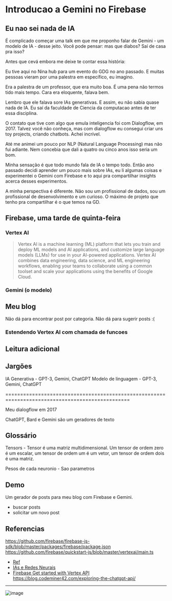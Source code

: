 # Introducao a Gemini no Firebase

## Eu nao sei nada de IA

É complicado começar uma talk em que me proponho falar de Gemini - um modelo de IA - desse jeito. Você pode pensar: mas
que diabos? Saí de casa pra isso?

Antes que cevá embora me deixe te contar essa história:

Eu tive aqui no Nina hub para um evento do GDG no ano passado. E muitas pessoas vieram por uma palestra em específico,
eu imagino.

Era a palestra de um professor, que era muito boa. É uma pena não termos tido mais tempo. Cara era eloquente, falava
bem.

Lembro que ele falava sore IAs generativas. E assim, eu não sabia quase nada de IA. Eu saí da faculdade de Ciencia da
computacao antes de ter essa disciplina.

O contato que tive com algo que emula inteligencia foi com Dialogflow, em 2017. Talvez você não conheça, mas com dialogflow eu
consegui criar uns toy projects, criando chatbots. Achei incrível.

Até me animei um pouco por NLP (Natural Language Processing) mas não fui adiante. Nem concebia que dali a quatro ou
cinco anos isso seria um bom.

Minha sensação é que todo mundo fala de IA o tempo todo. Então ano passado decidi aprender um pouco mais sobre IAs, eu li
algumas coisas e experimentei o Gemini com Firebase e to aqui pra compartilhar insights acerca desses experimentos.

A minha perspectiva é diferente. Não sou um profissional de dados, sou um profissional de desenvolvimento e um curioso.
O máximo de projeto que tenho pra compartilhar é o que temos na GD.

## Firebase, uma tarde de quinta-feira

### Vertex AI

> Vertex AI is a machine learning (ML) platform that lets you train and deploy ML models and AI applications, and customize large language models (LLMs) for use in your AI-powered applications. Vertex AI combines data engineering, data science, and ML engineering workflows, enabling your teams to collaborate using a common toolset and scale your applications using the benefits of Google Cloud.

### Gemini (o modelo)

## Meu blog

Não dá para encontrar post por categoria. Não dá para sugerir posts :(

### Estendendo Vertex AI com chamada de funcoes

## Leitura adicional

## Jargões

IA Generativa - GPT-3, Gemini, ChatGPT
Modelo de linguagem - GPT-3, Gemini, ChatGPT

================================================================================================

Meu dialogflow em 2017

ChatGPT, Bard e Gemini são um geradores de texto

## Glossário

Tensors - Tensor é uma matriz multidimensional. Um tensor de ordem zero é um escalar, um tensor de ordem um é um vetor,
um tensor de ordem dois é uma matriz.

Pesos de cada neuronio - Sao parametros

## Demo

Um gerador de posts para meu blog com Firebase e Gemini.

- buscar posts
- solicitar um novo post

## Referencias
https://github.com/firebase/firebase-js-sdk/blob/master/packages/firebase/package.json
https://github.com/firebase/quickstart-js/blob/master/vertexai/main.ts

- [Ref](https://firebase.google.com/docs/reference/js/vertexai-preview?authuser=1)
- [IAs e Redes Neurais](https://www.youtube.com/watch?v=UDrDg6uUOVs)
- [Firebase Get started with Vertex API](https://firebase.google.com/docs/vertex-ai/get-started)
https://blog.codeminer42.com/exploring-the-chatgpt-api/
-----

![image](https://github.com/codesilva/codesilva.github.io/assets/15680379/0c8ff407-3712-40db-befc-58dcfe991b03)

